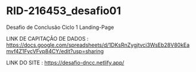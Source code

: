 # RID-216453_desafio01

Desafio de Conclusão Ciclo 1 Landing-Page

LINK DE CAPITAÇÃO DE DADOS : https://docs.google.com/spreadsheets/d/1DKsRnZygjtvci3WsEb28V80kEamvf4Z1FycVFvp84CY/edit?usp=sharing

LINK DO SITE : https://desafio-dncc.netlify.app/
